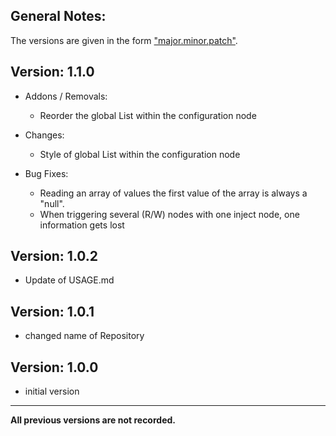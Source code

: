 
General Notes:
-------------
The versions are given in the form ["major.minor.patch"](https://docs.npmjs.com/getting-started/semantic-versioning).


Version: 1.1.0
------------
- Addons / Removals:

	- Reorder the global List within the configuration node

- Changes:

    - Style of global List within the configuration node

- Bug Fixes:

    - Reading an array of values the first value of the array is always a "null".
    - When triggering several (R/W) nodes with one inject node, one information gets lost


Version: 1.0.2
------------
- Update of USAGE.md

Version: 1.0.1
------------
- changed name of Repository

Version: 1.0.0
------------
- initial version

------------
**All previous versions are not recorded.**
